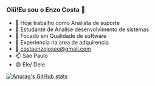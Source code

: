 ### Oiii!Eu sou o Enzo Costa 👋



- 🔭 Hoje trabalho como Analista de suporte 
- 🌱 Estudante de Analise desenvolvimento de sistemas
- 👯 Focado em Qualidade de software
- 🤔 Experiencia na area de adquirencia
- 💬 costaenzojosee@gmail.com
- 📫 São Paulo
- 😄 Ele/ Dele

<div align="center">
  <a href="https://github.com/enzocossst">
</div>

![Anurag's GitHub stats](https://github-readme-stats.vercel.app/api?username=enzocossst&show_icons=true&theme=tokyonight)

